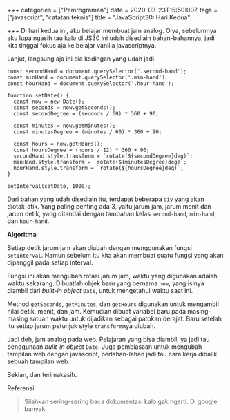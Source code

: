 +++
categories = ["Pemrograman"]
date = 2020-03-23T15:50:00Z
tags = ["javascript", "catatan teknis"]
title = "JavaScript30: Hari Kedua"

+++
Di hari kedua ini, aku belajar membuat jam analog. Oiya, sebelumnya aku lupa ngasih tau kalo di JS30 ini udah disediain bahan-bahannya, jadi kita tinggal fokus aja ke belajar vanilla javascriptnya.

Lanjut, langsung aja ini dia kodingan yang udah jadi.

    const secondHand = document.querySelector('.second-hand');
    const minHand = document.querySelector('.min-hand');
    const hourHand = document.querySelector('.hour-hand');
    
    function setDate() {
      const now = new Date();
      const seconds = now.getSeconds();
      const secondDegree = (seconds / 60) * 360 + 90;
      
      const minutes = now.getMinutes();
      const minutesDegree = (minutes / 60) * 360 + 90;
    
      const hours = now.getHours();
      const hoursDegree = (hours / 12) * 360 + 90;
      secondHand.style.transform = `rotate(${secondDegree}deg)`;
      minHand.style.transform = `rotate(${minutesDegree}deg)`;
      hourHand.style.transform = `rotate(${hoursDegree}deg)`;
    }
    
    setInterval(setDate, 1000);

Dari bahan yang udah disediain itu, terdapat beberapa `div` yang akan diotak-atik. Yang paling penting ada 3, yaitu jarum jam, jarum menit dan jarum detik, yang ditandai dengan tambahan kelas `second-hand`, `min-hand`, dan `hour-hand`.

**Algoritma**

Setiap detik jarum jam akan diubah dengan menggunakan fungsi `setInterval`. Namun sebelum itu kita akan membuat suatu fungsi yang akan dipanggil pada setiap interval.

Fungsi ini akan mengubah rotasi jarum jam, waktu yang digunakan adalah waktu sekarang. Dibuatlah objek baru yang bernama `new`, yang isinya diambil dari _built-in object_ `Date`, untuk mengetahui waktu saat ini.

Method `getSeconds`, `getMinutes`, dan `getHours` digunakan untuk mengambil nilai detik, menit, dan jam. Kemudian dibuat variabel baru pada masing-masing satuan waktu untuk dijadikan sebagai patokan derajat. Baru setelah itu setiap jarum petunjuk style `transform`nya diubah.

Jadi deh, jam analog pada web. Pelajaran yang bisa diambil, ya jadi tau penggunaan _built-in object_ `Date`. Juga pembiasaan untuk mengubah tampilan web dengan javascript, perlahan-lahan jadi tau cara kerja dibalik sebuah tampilan web.

Sekian, dan terimakasih.

Referensi:

> Silahkan sering-sering baca dokumentasi kalo gak ngerti. Di google banyak.